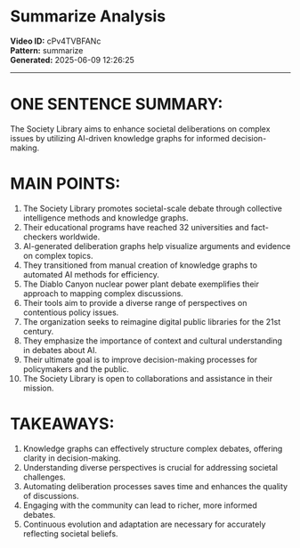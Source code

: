 # Summarize Analysis

**Video ID:** cPv4TVBFANc  
**Pattern:** summarize  
**Generated:** 2025-06-09 12:26:25  

---

# ONE SENTENCE SUMMARY:
The Society Library aims to enhance societal deliberations on complex issues by utilizing AI-driven knowledge graphs for informed decision-making.

# MAIN POINTS:
1. The Society Library promotes societal-scale debate through collective intelligence methods and knowledge graphs.
2. Their educational programs have reached 32 universities and fact-checkers worldwide.
3. AI-generated deliberation graphs help visualize arguments and evidence on complex topics.
4. They transitioned from manual creation of knowledge graphs to automated AI methods for efficiency.
5. The Diablo Canyon nuclear power plant debate exemplifies their approach to mapping complex discussions.
6. Their tools aim to provide a diverse range of perspectives on contentious policy issues.
7. The organization seeks to reimagine digital public libraries for the 21st century.
8. They emphasize the importance of context and cultural understanding in debates about AI.
9. Their ultimate goal is to improve decision-making processes for policymakers and the public.
10. The Society Library is open to collaborations and assistance in their mission.

# TAKEAWAYS:
1. Knowledge graphs can effectively structure complex debates, offering clarity in decision-making.
2. Understanding diverse perspectives is crucial for addressing societal challenges.
3. Automating deliberation processes saves time and enhances the quality of discussions.
4. Engaging with the community can lead to richer, more informed debates.
5. Continuous evolution and adaptation are necessary for accurately reflecting societal beliefs.